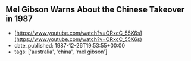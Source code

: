  ## Mel Gibson Warns About the Chinese Takeover in 1987
 - [https://www.youtube.com/watch?v=ORxcC_55X6s](https://www.youtube.com/watch?v=ORxcC_55X6s)
 - date_published: 1987-12-26T19:53:55+00:00
 - tags: ['australia', 'china', 'mel gibson']

